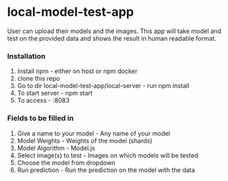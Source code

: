# local-model-test-app

User can upload their models and the images. This app will take model and test on the provided data and shows the result in human readable format.

### Installation
1. Install npm - either on host or npm docker
2. clone this repo
3. Go to dir local-model-test-app/local-server - run npm install
4. To start server - npm start
5. To access - <IP addr>:8083

### Fields to be filled in
1. Give a name to your model - Any name of your model
2. Model Weights - Weights of the model (shards)
3. Model Algorithm - Model.js
4. Select image(s) to test - Images on which models will be tested
5. Choose the model from dropdown
6. Run prediction - Run the prediction on the model with the data
